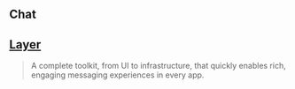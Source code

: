 Chat
--

[Layer](https://layer.com/)
--
> A complete toolkit, from UI to infrastructure, that quickly enables rich, engaging messaging experiences in every app.
